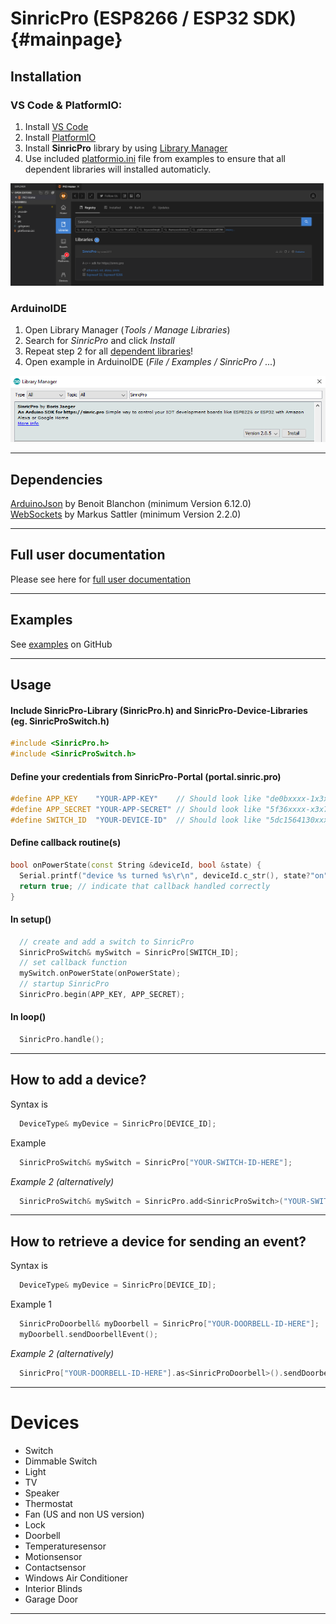 
# SinricPro (ESP8266 / ESP32 SDK) {#mainpage}

## Installation

### VS Code & PlatformIO:
1. Install [VS Code](https://code.visualstudio.com/)  
2. Install [PlatformIO](https://platformio.org/platformio-ide)  
3. Install **SinricPro** library by using [Library Manager](https://docs.platformio.org/en/latest/librarymanager/)  
4. Use included [platformio.ini](examples/platformio/platformio.ini) file from examples to ensure that all dependent libraries will installed automaticly.

![sinricpro library manager](https://raw.githubusercontent.com/sinricpro/images/master/platformio-install-sinricpro.png)

### ArduinoIDE
1. Open Library Manager (*Tools / Manage Libraries*)  
2. Search for *SinricPro* and click *Install*  
3. Repeat step 2 for all [dependent libraries](#dependencies)!
4. Open example in ArduinoIDE (*File / Examples / SinricPro / ...*)  

![ArduinoIDE Library Manager](https://raw.githubusercontent.com/sinricpro/images/master/ArduinoIDE-Library-Manager.png)

---

## Dependencies
[ArduinoJson](https://github.com/bblanchon/ArduinoJson) by Benoit Blanchon (minimum Version 6.12.0)   
[WebSockets](https://github.com/Links2004/arduinoWebSockets) by Markus Sattler (minimum Version 2.2.0)  

---

## Full user documentation
Please see here for [full user documentation](https://sinricpro.github.io/esp8266-esp32-sdk)

---

## Examples
See [examples](https://github.com/sinricpro/esp8266-esp32-sdk/tree/master/examples) on GitHub

---

## Usage
#### Include SinricPro-Library (SinricPro.h) and SinricPro-Device-Libraries (eg. SinricProSwitch.h)
```C++
#include <SinricPro.h>
#include <SinricProSwitch.h>
```
#### Define your credentials from SinricPro-Portal (portal.sinric.pro)
```C++
#define APP_KEY    "YOUR-APP-KEY"    // Should look like "de0bxxxx-1x3x-4x3x-ax2x-5dabxxxxxxxx"
#define APP_SECRET "YOUR-APP-SECRET" // Should look like "5f36xxxx-x3x7-4x3x-xexe-e86724a9xxxx-4c4axxxx-3x3x-x5xe-x9x3-333d65xxxxxx"
#define SWITCH_ID  "YOUR-DEVICE-ID"  // Should look like "5dc1564130xxxxxxxxxxxxxx"
```

#### Define callback routine(s)
```C++
bool onPowerState(const String &deviceId, bool &state) {
  Serial.printf("device %s turned %s\r\n", deviceId.c_str(), state?"on":"off");
  return true; // indicate that callback handled correctly
}
```
#### In setup()
```C++
  // create and add a switch to SinricPro
  SinricProSwitch& mySwitch = SinricPro[SWITCH_ID];
  // set callback function
  mySwitch.onPowerState(onPowerState);
  // startup SinricPro
  SinricPro.begin(APP_KEY, APP_SECRET);

```

#### In loop()
```C++
  SinricPro.handle();
```

---
## How to add a device?
Syntax is  
```C++
  DeviceType& myDevice = SinricPro[DEVICE_ID];
```
Example  
```C++
  SinricProSwitch& mySwitch = SinricPro["YOUR-SWITCH-ID-HERE"];
```
*Example 2 (alternatively)*
```C++
  SinricProSwitch& mySwitch = SinricPro.add<SinricProSwitch>("YOUR-SWITCH-ID-HERE");
```

---
## How to retrieve a device for sending an event?
Syntax is  
```C++
  DeviceType& myDevice = SinricPro[DEVICE_ID];
```
Example 1
```C++
  SinricProDoorbell& myDoorbell = SinricPro["YOUR-DOORBELL-ID-HERE"];
  myDoorbell.sendDoorbellEvent();
```

*Example 2 (alternatively)*
```C++
  SinricPro["YOUR-DOORBELL-ID-HERE"].as<SinricProDoorbell>().sendDoorbellEvent();
```


---

# Devices
* Switch
* Dimmable Switch
* Light
* TV
* Speaker
* Thermostat
* Fan (US and non US version)
* Lock
* Doorbell
* Temperaturesensor
* Motionsensor
* Contactsensor
* Windows Air Conditioner
* Interior Blinds
* Garage Door

---


